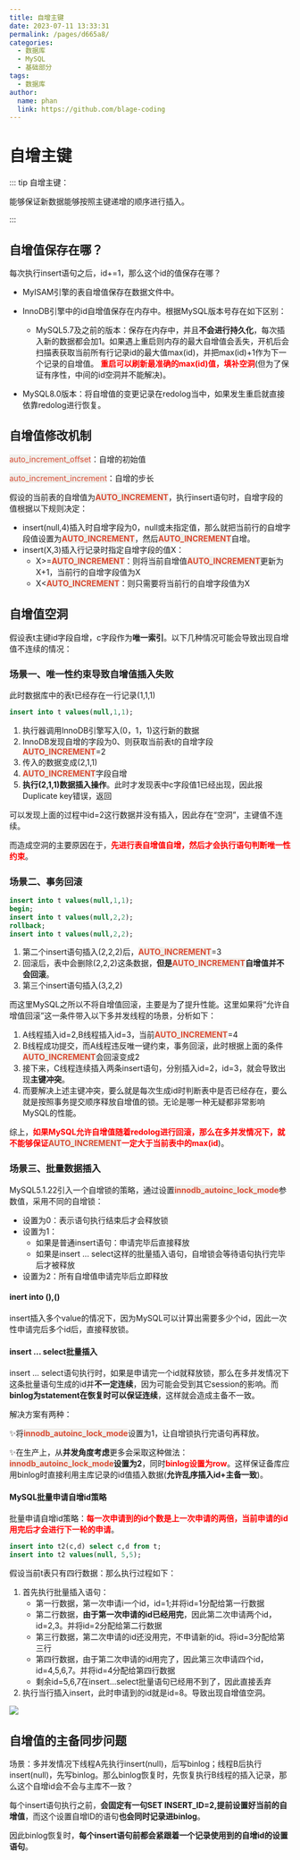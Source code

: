 ```yaml
---
title: 自增主键
date: 2023-07-11 13:33:31
permalink: /pages/d665a8/
categories:
  - 数据库
  - MySQL
  - 基础部分
tags:
  - 数据库
author: 
  name: phan
  link: https://github.com/blage-coding
---
```

# 自增主键

::: tip 自增主键：

能够保证新数据能够按照主键递增的顺序进行插入。

:::

## 自增值保存在哪？

每次执行insert语句之后，id+=1，那么这个id的值保存在哪？

- MyISAM引擎的表自增值保存在数据文件中。

- InnoDB引擎中的id自增值保存在内存中。根据MySQL版本号存在如下区别：

  - MySQL5.7及之前的版本：保存在内存中，并且**不会进行持久化**，每次插入新的数据都会加1。如果遇上重启则内存的最大自增值会丢失，开机后会扫描表获取当前所有行记录id的最大值max(id)，并把max(id)+1作为下一个记录的自增值。
    <font color="red">**重启可以刷新最准确的max(id)值，填补空洞**</font>(但为了保证有序性，中间的id空洞并不能解决)。
- MySQL8.0版本：将自增值的变更记录在redolog当中，如果发生重启就直接依靠redolog进行恢复。

## 自增值修改机制

<font style="background: rgb(240, 240, 236)" color="#d94a33">auto_increment_offset</font>：自增的初始值

<font style="background: rgb(240, 240, 236)" color="#d94a33">auto_increment_increment</font>：自增的步长

假设的当前表的自增值为<font style="background: rgb(240, 240, 236)" color="#d94a33">**AUTO_INCREMENT**</font>，执行insert语句时，自增字段的值根据以下规则决定：

- insert(null,4)插入时自增字段为0，null或未指定值，那么就把当前行的自增字段值设置为<font style="background: rgb(240, 240, 236)" color="#d94a33">**AUTO_INCREMENT**</font>，然后<font style="background: rgb(240, 240, 236)" color="#d94a33">**AUTO_INCREMENT**</font>自增。
- insert(X,3)插入行记录时指定自增字段的值X：
  - X>=<font style="background: rgb(240, 240, 236)" color="#d94a33">**AUTO_INCREMENT**</font>：则将当前自增值<font style="background: rgb(240, 240, 236)" color="#d94a33">**AUTO_INCREMENT**</font>更新为X+1，当前行的自增字段值为X
  - X<<font style="background: rgb(240, 240, 236)" color="#d94a33">**AUTO_INCREMENT**</font>：则只需要将当前行的自增字段值为X

## 自增值空洞

假设表t主键id字段自增，c字段作为**唯一索引**。以下几种情况可能会导致出现自增值不连续的情况：

### 场景一、唯一性约束导致自增值插入失败

此时数据库中的表t已经存在一行记录(1,1,1)

```sql
insert into t values(null,1,1);
```

1. 执行器调用InnoDB引擎写入(0，1，1)这行新的数据
2. InnoDB发现自增的字段为0、则获取当前表t的自增字段<font style="background: rgb(240, 240, 236)" color="#d94a33">**AUTO_INCREMENT**</font>=2
3. 传入的数据变成(2,1,1)
4. <font style="background: rgb(240, 240, 236)" color="#d94a33">**AUTO_INCREMENT**</font>字段自增
5. **执行(2,1,1)数据插入操作**。此时才发现表中c字段值1已经出现，因此报Duplicate key错误，返回

可以发现上面的过程中id=2这行数据并没有插入，因此存在“空洞”，主键值不连续。

而造成空洞的主要原因在于，<font color="red">**先进行表自增值自增，然后才会执行语句判断唯一性约束**</font>。

### 场景二、事务回滚

```sql
insert into t values(null,1,1);
begin;
insert into t values(null,2,2);
rollback;
insert into t values(null,2,2);
```

1. 第二个insert语句插入(2,2,2)后，<font style="background: rgb(240, 240, 236)" color="#d94a33">**AUTO_INCREMENT**</font>=3
2. 回滚后，表中会删除(2,2,2)这条数据，**但是<font style="background: rgb(240, 240, 236)" color="#d94a33">AUTO_INCREMENT</font>自增值并不会回滚**。
3. 第三个insert语句插入(3,2,2)

而这里MySQL之所以不将自增值回滚，主要是为了提升性能。这里如果将“允许自增值回滚”这一条件带入以下多并发线程的场景，分析如下：

1. A线程插入id=2,B线程插入id=3，当前<font style="background: rgb(240, 240, 236)" color="#d94a33">**AUTO_INCREMENT**</font>=4
2. B线程成功提交，而A线程违反唯一键约束，事务回滚，此时根据上面的条件<font style="background: rgb(240, 240, 236)" color="#d94a33">**AUTO_INCREMENT**</font>会回滚变成2
3. 接下来，C线程连续插入两条insert语句，分别插入id=2，id=3，就会导致出现**主键冲突**。
4. 而要解决上述主键冲突，要么就是每次生成id时判断表中是否已经存在，要么就是按照事务提交顺序释放自增值的锁。无论是哪一种无疑都非常影响MySQL的性能。

综上，<font color="red">**如果MySQL允许自增值随着redolog进行回滚，那么在多并发情况下，就不能够保证**</font><font style="background: rgb(240, 240, 236)" color="#d94a33">**AUTO_INCREMENT**</font><font color="red">**一定大于当前表中的max(id**</font>)。

### 场景三、批量数据插入

MySQL5.1.22引入一个自增锁的策略，通过设置<font style="background: rgb(240, 240, 236)" color="#d94a33">**innodb_autoinc_lock_mode**</font>参数值，采用不同的自增锁：

- 设置为0：表示语句执行结束后才会释放锁
- 设置为1：
  - 如果是普通insert语句：申请完毕后直接释放
  - 如果是insert ... select这样的批量插入语句，自增锁会等待语句执行完毕后才被释放
- 设置为2：所有自增值申请完毕后立即释放

#### inert into (),()

insert插入多个value的情况下，因为MySQL可以计算出需要多少个id，因此一次性申请完后多个id后，直接释放锁。

#### insert ... select批量插入

insert ... select语句执行时，如果是申请完一个id就释放锁，那么在多并发情况下这条批量语句生成的id并**不一定连续**，因为可能会受到其它session的影响。而**binlog为statement在恢复时可以保证连续**，这样就会造成主备不一致。

解决方案有两种：

✨将<font style="background: rgb(240, 240, 236)" color="#d94a33">**innodb_autoinc_lock_mode**</font>设置为1，让自增锁执行完语句再释放。

✨在生产上，从**并发角度考虑**更多会采取这种做法：<font style="background: rgb(240, 240, 236)" color="#d94a33">**innodb_autoinc_lock_mode**</font>**设置为2**，同时<font color="red">**binlog设置为row**</font>。这样保证备库应用binlog时直接利用主库记录的id值插入数据(**允许乱序插入id+主备一致**)。

#### MySQL批量申请自增id策略

批量申请自增id策略：<font color="red">**每一次申请到的id个数是上一次申请的两倍，当前申请的id用完后才会进行下一轮的申请**</font>。

```sql
insert into t2(c,d) select c,d from t;
insert into t2 values(null, 5,5);
```

假设当前t表只有四行数据：那么执行过程如下：

1. 首先执行批量插入语句：
   - 第一行数据，第一次申请i一个id，id=1;并将id=1分配给第一行数据
   - 第二行数据，**由于第一次申请的id已经用完**，因此第二次申请两个id，id=2,3。并将id=2分配给第二行数据
   - 第三行数据，第二次申请的id还没用完，不申请新的id。将id=3分配给第三行
   - 第四行数据，由于第二次申请的id用完了，因此第三次申请四个id，id=4,5,6,7。并将id=4分配给第四行数据
   - 剩余id=5,6,7在insert...select批量语句已经用不到了，因此直接丢弃
2. 执行当行插入insert，此时申请到的id就是id=8。导致出现自增值空洞。

<div align=left> <img src=https://jsd.cdn.zzko.cn/gh/blage-coding/picx-images-hosting@master/20230711/image.4h6zqkac2ps0.webp /> </div>

## 自增值的主备同步问题

场景：多并发情况下线程A先执行insert(null)，后写binlog；线程B后执行insert(null)，先写binlog。那么binlog恢复时，先恢复执行B线程的插入记录，那么这个自增id会不会与主库不一致？

每个insert语句执行之前，**会固定有一句SET INSERT_ID=2,提前设置好当前的自增值**，而这个设置自增ID的语句**也会同时记录进binlog**。

因此binlog恢复时，**每个insert语句前都会紧跟着一个记录使用到的自增id的设置语句**。